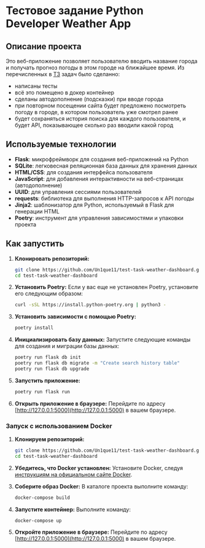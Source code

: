 # Тестовое задание Python Developer Weather App

## Описание проекта

Это веб-приложение позволяет пользователю вводить название города и получать прогноз погоды в этом городе на ближайшее время. Из перечисленных в [ТЗ](https://nubersss.notion.site/Python-Developer-d8c1a8a27f48457ea6cc63624909e1f5) задач было сделанно:

- написаны тесты
- всё это помещено в докер контейнер
- сделаны автодополнение (подсказки) при вводе города
- при повторном посещении сайта будет предложено посмотреть погоду в городе, в котором пользователь уже смотрел ранее
- будет сохраняться история поиска для каждого пользователя, и будет API, показывающее сколько раз вводили какой город

## Используемые технологии

- **Flask**: микрофреймворк для создания веб-приложений на Python
- **SQLite**: легковесная реляционная база данных для хранения данных
- **HTML/CSS**: для создания интерфейса пользователя
- **JavaScript**: для добавления интерактивности на веб-страницах (автодополнение)
- **UUID**: для управления сессиями пользователей
- **requests**: библиотека для выполнения HTTP-запросов к API погоды
- **Jinja2**: шаблонизатор для Python, используемый в Flask для генерации HTML
- **Poetry**: инструмент для управления зависимостями и упаковки проекта

## Как запустить

1. **Клонировать репозиторий:**
    ```sh
    git clone https://github.com/Un1que11/test-task-weather-dashboard.git
    cd test-task-weather-dashboard
    ```

2. **Установить Poetry:**
    Если у вас еще не установлен Poetry, установите его следующим образом:
    ```sh
    curl -sSL https://install.python-poetry.org | python3 -
    ```

3. **Установить зависимости с помощью Poetry:**
    ```sh
    poetry install
    ```

4. **Инициализировать базу данных:**
    Запустите следующие команды для создания и миграции базы данных:
    ```sh
    poetry run flask db init
    poetry run flask db migrate -m "Create search history table"
    poetry run flask db upgrade
    ```

5. **Запустить приложение:**
    ```sh
    poetry run flask run
    ```

6. **Открыть приложение в браузере:**
    Перейдите по адресу [http://127.0.0.1:5000](http://127.0.0.1:5000) в вашем браузере.

### Запуск с использованием Docker

1. **Клонируем репозиторий:**
    ```sh
    git clone https://github.com/Un1que11/test-task-weather-dashboard.git
    cd test-task-weather-dashboard
    ```

2. **Убедитесь, что Docker установлен:**
    Установите Docker, следуя [инструкциям на официальном сайте Docker](https://docs.docker.com/get-docker/).

3. **Соберите образ Docker:**
    В каталоге проекта выполните команду:
    ```sh
    docker-compose build
    ```

4. **Запустите контейнер:**
    Выполните команду:
    ```sh
    docker-compose up
    ```

5. **Откройте приложение в браузере:**
    Перейдите по адресу [http://127.0.0.1:5000](http://127.0.0.1:5000) в вашем браузере.